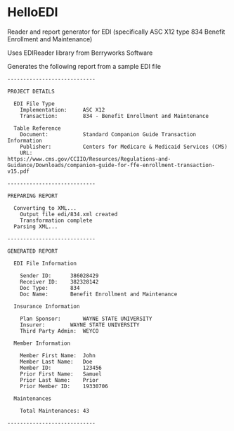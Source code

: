 # HelloEDI

Reader and report generator for EDI (specifically ASC X12 type 834 Benefit Enrollment and Maintenance)

Uses EDIReader library from Berryworks Software

Generates the following report from a sample EDI file

```
----------------------------

PROJECT DETAILS

  EDI File Type 
	Implementation:		ASC X12 
	Transaction:		834 - Benefit Enrollment and Maintenance

  Table Reference 
	Document:			Standard Companion Guide Transaction Information 
	Publisher:			Centers for Medicare & Medicaid Services (CMS) 
	URL:				https://www.cms.gov/CCIIO/Resources/Regulations-and-Guidance/Downloads/companion-guide-for-ffe-enrollment-transaction-v15.pdf

----------------------------

PREPARING REPORT

  Converting to XML...
	Output file edi/834.xml created
	Transformation complete
  Parsing XML...

----------------------------

GENERATED REPORT

  EDI File Information

	Sender ID:		386028429      
	Receiver ID:	382328142      
	Doc Type:		834
	Doc Name:		Benefit Enrollment and Maintenance

  Insurance Information

	Plan Sponsor: 		WAYNE STATE UNIVERSITY
	Insurer: 		WAYNE STATE UNIVERSITY
	Third Party Admin: 	WEYCO

  Member Information

	Member First Name:	John
	Member Last Name:	Doe
	Member ID:			123456
	Prior First Name:	Samuel
	Prior Last Name:	Prior
	Prior Member ID:	19330706

  Maintenances 

	Total Maintenances:	43

----------------------------
```
